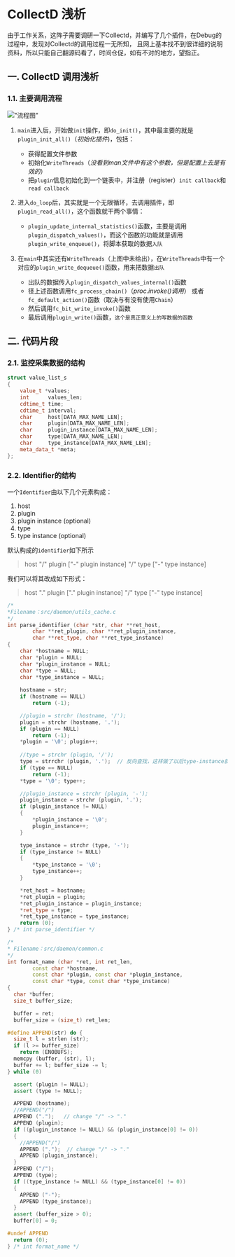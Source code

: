 CollectD 浅析
===========================

由于工作关系，这阵子需要调研一下Collectd，并编写了几个插件，在Debug的过程中，发现对Collectd的调用过程一无所知，
且网上基本找不到很详细的说明资料，所以只能自己翻源码看了，时间仓促，如有不对的地方，望指正。

## 一. CollectD 调用浅析

### 1.1. 主要调用流程

!["流程图"]("https://raw.githubusercontent.com/theburn/MyPublicNote/master/images/flow_collectd.png")

1. `main`进入后，开始做`init`操作，即`do_init()`，其中最主要的就是`plugin_init_all()`（_初始化插件_)，包括：
    - 获得配置文件参数
    - 初始化`WriteThreads`（_没看到man文件中有这个参数，但是配置上去是有效的_）
    - 把`plugin`信息初始化到一个链表中，并注册（register）`init callback`和`read callback`
2. 进入`do_loop`后，其实就是一个无限循环，去调用插件，即`plugin_read_all()`，这个函数就干两个事情：
    - `plugin_update_internal_statistics()`函数，主要是调用`plugin_dispatch_values()`，而这个函数的功能就是调用`plugin_write_enqueue()`，将脚本获取的数据`入队`

3. 在`main`中其实还有`WriteThreads`（上图中未给出），在`WriteThreads`中有一个对应的`plugin_write_dequeue()`函数，用来把数据`出队`
    - 出队的数据传入`plugin_dispatch_values_internal()`函数
    - 径上述函数调用`fc_process_chain()`（_proc.invoke()调用_） 或者 `fc_default_action()`函数（取决与有没有使用`Chain`）
    - 然后调用`fc_bit_write_invoke()`函数
    - 最后调用`plugin_write()`函数，`这个是真正意义上的写数据的函数`




## 二. 代码片段

### 2.1. 监控采集数据的结构
```cpp
struct value_list_s
{
	value_t *values;
	int      values_len;
	cdtime_t time;
	cdtime_t interval;
	char     host[DATA_MAX_NAME_LEN];
	char     plugin[DATA_MAX_NAME_LEN];
	char     plugin_instance[DATA_MAX_NAME_LEN];
	char     type[DATA_MAX_NAME_LEN];
	char     type_instance[DATA_MAX_NAME_LEN];
	meta_data_t *meta;
};
```

### 2.2. Identifier的结构

一个`Identifier`由以下几个元素构成：
1. host
2. plugin
3. plugin instance (optional)
4. type
5. type instance (optional)

默认构成的`identifier`如下所示
> host "/" plugin ["-" plugin instance] "/" type ["-" type instance]

我们可以将其改成如下形式：

> host "." plugin ["." plugin instance] "/" type ["-" type instance]

```cpp
/*
*Filename：src/daemon/utils_cache.c
*/
int parse_identifier (char *str, char **ret_host,
		char **ret_plugin, char **ret_plugin_instance,
		char **ret_type, char **ret_type_instance)
{
	char *hostname = NULL;
	char *plugin = NULL;
	char *plugin_instance = NULL;
	char *type = NULL;
	char *type_instance = NULL;
	
	hostname = str;
	if (hostname == NULL)
		return (-1);

	//plugin = strchr (hostname, '/');
	plugin = strchr (hostname, '.');
	if (plugin == NULL)
		return (-1);
	*plugin = '\0'; plugin++;
	
	//type = strchr (plugin, '/');
	type = strrchr (plugin, '.');  // 反向查找，这样做了以后type-instance就让他 为 None
	if (type == NULL)
		return (-1);
	*type = '\0'; type++;

	//plugin_instance = strchr (plugin, '-');
	plugin_instance = strchr (plugin, '.');
	if (plugin_instance != NULL)
	{
		*plugin_instance = '\0';
		plugin_instance++;
	}

	type_instance = strchr (type, '-');
	if (type_instance != NULL)
	{
		*type_instance = '\0';
		type_instance++;
	}

	*ret_host = hostname;
	*ret_plugin = plugin;
	*ret_plugin_instance = plugin_instance;
	*ret_type = type;
	*ret_type_instance = type_instance;
	return (0);
} /* int parse_identifier */
```

```cpp
/*
* Filename：src/daemon/common.c
*/
int format_name (char *ret, int ret_len,
		const char *hostname,
		const char *plugin, const char *plugin_instance,
		const char *type, const char *type_instance)
{
  char *buffer;
  size_t buffer_size;

  buffer = ret;
  buffer_size = (size_t) ret_len;

#define APPEND(str) do {                                               \
  size_t l = strlen (str);                                             \
  if (l >= buffer_size)                                                \
    return (ENOBUFS);                                                  \
  memcpy (buffer, (str), l);                                           \
  buffer += l; buffer_size -= l;                                       \
} while (0)

  assert (plugin != NULL);
  assert (type != NULL);

  APPEND (hostname);
  //APPEND("/")
  APPEND (".");   // change "/" -> "."
  APPEND (plugin);
  if ((plugin_instance != NULL) && (plugin_instance[0] != 0))
  {
    //APPEND("/")
    APPEND (".");  // change "/" -> "."
    APPEND (plugin_instance);
  }
  APPEND ("/");
  APPEND (type);
  if ((type_instance != NULL) && (type_instance[0] != 0))
  {
    APPEND ("-");
    APPEND (type_instance);
  }
  assert (buffer_size > 0);
  buffer[0] = 0;

#undef APPEND
  return (0);
} /* int format_name */
```
